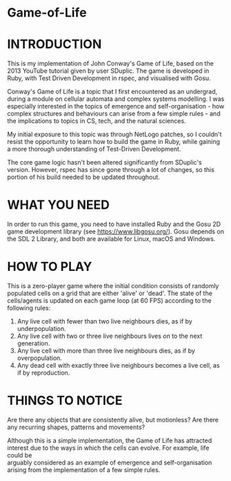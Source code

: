 # Game-of-Life

# INTRODUCTION 

This is my implementation of John Conway's Game of Life, based on the 
2013 YouTube tutorial given by user SDuplic. The game is developed in Ruby, 
with Test Driven Development in rspec, and visualised with Gosu.  

Conway's Game of Life is a topic that I first encountered as an undergrad,
during a module on cellular automata and complex systems modelling. I was 
especially interested in the topics of emergence and self-organisation - 
how complex structures and behaviours can arise from a few simple rules - and
the implications to topics in CS, tech, and the natural sciences.  

My initial exposure to this topic was through NetLogo patches, so I 
couldn't resist the opportunity to learn how to build the game in Ruby, while
gaining a more thorough understanding of Test-Driven Development.       

The core game logic hasn't been altered significantly from SDuplic's version. 
However, rspec has since gone through a lot of changes, so this portion of his 
build needed to be updated throughout. 


# WHAT YOU NEED 

In order to run this game, you need to have installed Ruby and the Gosu 2D 
game development library (see https://www.libgosu.org/). Gosu depends 
on the SDL 2 Library, and both are available for Linux, macOS and Windows.     
 

# HOW TO PLAY 

This is a zero-player game where the initial condition consists of randomly 
populated cells on a grid that are either 'alive' or 'dead'. The state 
of the cells/agents is updated on each game loop (at 60 FPS) according 
to the following rules:

1. Any live cell with fewer than two live neighbours dies, as if by underpopulation.
2. Any live cell with two or three live neighbours lives on to the next generation.
3. Any live cell with more than three live neighbours dies, as if by overpopulation.
4. Any dead cell with exactly three live neighbours becomes a live cell, as if by reproduction.

# THINGS TO NOTICE

Are there any objects that are consistently alive, but motionless?
Are there any recurring shapes, patterns and movements?

Although this is a simple implementation, the Game of Life has attracted interest 
due to the ways in which the cells can evolve. For example, life could be  
arguably considered as an example of emergence and self-organisation arising from the 
implementation of a few simple rules. 
